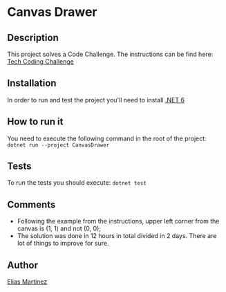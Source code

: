 # Canvas Drawer

## Description

This project solves a Code Challenge. The instructions can be find here: [Tech Coding Challenge](./CanvasDrawer/docs/Tech%20Coding%20Challenge.txt)

## Installation

In order to run and test the project you'll need to install [.NET 6](https://dotnet.microsoft.com/en-us/download/dotnet/6.0)

## How to run it

You need to execute the following command in the root of the project:
`dotnet run --project CanvasDrawer`

## Tests

To run the tests you should execute:
`dotnet test`

## Comments

* Following the example from the instructions, upper left corner from the canvas is (1, 1) and not (0, 0);
* The solution was done in 12 hours in total divided in 2 days. There are lot of things to improve for sure.

## Author

[Elias Martinez](https://www.linkedin.com/in/elias-martinez/)
